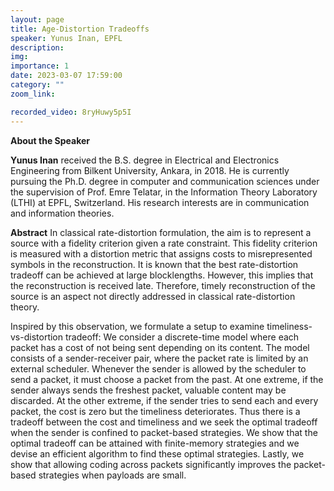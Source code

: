 ```yaml
---
layout: page
title: Age-Distortion Tradeoffs
speaker: Yunus Inan, EPFL 
description: 
img:
importance: 1
date: 2023-03-07 17:59:00
category: ""
zoom_link: 

recorded_video: 8ryHuwy5p5I
---
```


**About the Speaker** 

**Yunus Inan** received the B.S. degree in Electrical and Electronics Engineering from Bilkent University, Ankara, in 2018. He is currently pursuing the Ph.D. degree in computer and communication sciences under the supervision of Prof. Emre Telatar, in the Information Theory Laboratory (LTHI) at EPFL, Switzerland. His research interests are in communication and information theories. 

**Abstract**
In classical rate-distortion formulation, the aim is to represent a source with a fidelity criterion given a rate constraint. This fidelity criterion is measured with a distortion metric that assigns costs to misrepresented symbols in the reconstruction. It is known that the best rate-distortion tradeoff can be achieved at large blocklengths. However, this implies that the reconstruction is received late. Therefore, timely reconstruction of the source is an aspect not directly addressed in classical rate-distortion theory. 

Inspired by this observation, we formulate a setup to examine timeliness-vs-distortion tradeoff: We consider a discrete-time model where each packet has a cost of not being sent depending on its content. The model consists of a sender-receiver pair, where the packet rate is limited by an external scheduler. Whenever the sender is allowed by the scheduler to send a packet, it must choose a packet from the past. At one extreme, if the sender always sends the freshest packet, valuable content may be discarded. At the other extreme, if the sender tries to send each and every packet, the cost is zero but the timeliness deteriorates. Thus there is a tradeoff between the cost and timeliness and we seek the optimal tradeoff when the sender is confined to packet-based strategies. We show that the optimal tradeoff can be attained with finite-memory strategies and we devise an efficient algorithm to find these optimal strategies. Lastly, we show that allowing coding across packets significantly improves the packet-based strategies when payloads are small. 